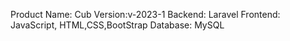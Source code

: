 Product Name: Cub
Version:v-2023-1
Backend: Laravel
Frontend: JavaScript, HTML,CSS,BootStrap
Database: MySQL

